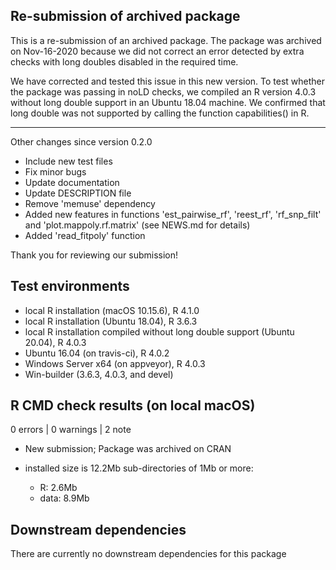 ## Re-submission of archived package

This is a re-submission of an archived package. The package was archived on Nov-16-2020 because we did not correct an error detected by extra checks with long doubles disabled in the required time.

We have corrected and tested this issue in this new version. To test whether the package was passing in noLD checks, we compiled an R version 4.0.3 without long double support in an Ubuntu 18.04 machine. We confirmed that long double was not supported by calling the function capabilities() in R.  

---
Other changes since version 0.2.0

  - Include new test files 
  - Fix minor bugs 
  - Update documentation 
  - Update DESCRIPTION file
  - Remove 'memuse' dependency
  - Added new features in functions 'est_pairwise_rf', 'reest_rf', 'rf_snp_filt' and 
    'plot.mappoly.rf.matrix' (see NEWS.md for details)
  - Added 'read_fitpoly' function

Thank you for reviewing our submission!

## Test environments
* local R installation (macOS 10.15.6), R 4.1.0
* local R installation (Ubuntu 18.04), R 3.6.3
* local R installation compiled without long double support (Ubuntu 20.04), R 4.0.3
* Ubuntu 16.04 (on travis-ci), R 4.0.2
* Windows Server x64 (on appveyor), R 4.0.3
* Win-builder (3.6.3, 4.0.3, and devel)

## R CMD check results (on local macOS)

0 errors | 0 warnings | 2 note

* New submission; Package was archived on CRAN 

* installed size is 12.2Mb
  sub-directories of 1Mb or more:
    * R:      2.6Mb
    * data:   8.9Mb
    
## Downstream dependencies

 There are currently no downstream dependencies for this package
